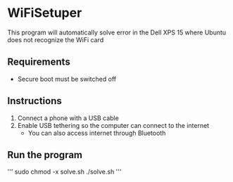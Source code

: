 # WiFiSetuper
This program will automatically solve error in the Dell XPS 15 where Ubuntu does not recognize the WiFi card

## Requirements
- Secure boot must be switched off

## Instructions
1. Connect a phone with a USB cable
2. Enable USB tethering so the computer can connect to the internet
    - You can also access internet through Bluetooth

## Run the program
'''
sudo chmod -x solve.sh
./solve.sh
'''
